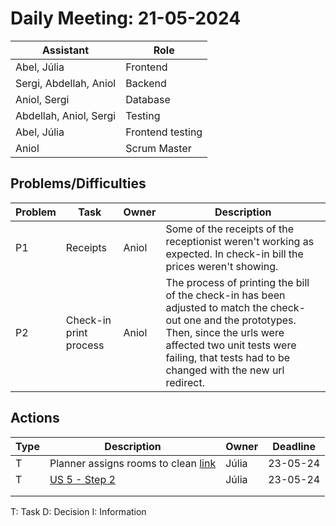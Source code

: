 # Daily Meeting: 21-05-2024

| **Assistant**          | **Role**         |
|------------------------|------------------|
| Abel, Júlia            | Frontend         |
| Sergi, Abdellah, Aniol | Backend          |
| Aniol, Sergi           | Database         |
| Abdellah, Aniol, Sergi | Testing          |
| Abel, Júlia            | Frontend testing |
| Aniol                  | Scrum Master     |

## Problems/Difficulties

| Problem | Task                   | Owner | Description                                                                                                                                                                                                                               |
|---------|------------------------|-------|-------------------------------------------------------------------------------------------------------------------------------------------------------------------------------------------------------------------------------------------|
| P1      | Receipts               | Aniol | Some of the receipts of the receptionist weren't working as expected. In check-in bill the prices weren't showing.                                                                                                                        |
| P2      | Check-in print process | Aniol | The process of printing the bill of the check-in has been adjusted to match the check-out one and the prototypes. Then, since the urls were affected two unit tests were failing, that tests had to be changed with the new url redirect. |

## Actions

| Type | Description                                                                                                | Owner | Deadline |
|------|------------------------------------------------------------------------------------------------------------|-------|----------|
| T    | Planner assigns rooms to clean [link](https://github.com/Computer-Engineering-UdL/JointProject/issues/286) | Júlia | 23-05-24 |
| T    | [US 5 - Step 2](https://github.com/Computer-Engineering-UdL/JointProject/issues/277)                       | Júlia | 23-05-24 |
|      |                                                                                                            |       |          |
|      |                                                                                                            |       |          |

T: Task
D: Decision
I: Information

